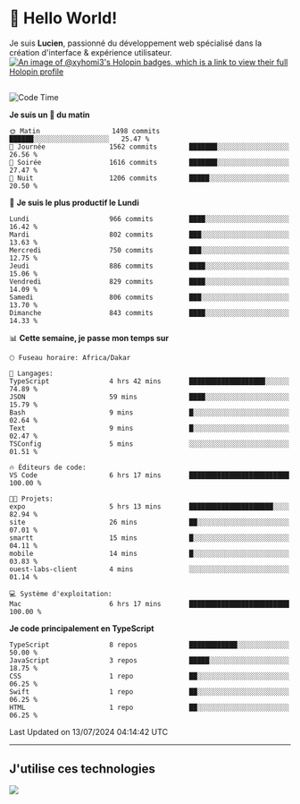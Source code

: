 # 👋 Hello World!

Je suis **Lucien**, passionné du développement web spécialisé dans la création d'interface & expérience utilisateur.
[![An image of @xyhomi3's Holopin badges, which is a link to view their full Holopin profile](https://holopin.me/xyhomi3)](https://holopin.io/@xyhomi3)

##

<!--START_SECTION:waka-->
![Code Time](http://img.shields.io/badge/Code%20Time-1%2C508%20hrs%2033%20mins-blue)

**Je suis un 🐤 du matin** 

```text
🌞 Matin                  1498 commits        ██████░░░░░░░░░░░░░░░░░░░   25.47 % 
🌆 Journée                1562 commits        ███████░░░░░░░░░░░░░░░░░░   26.56 % 
🌃 Soirée                 1616 commits        ███████░░░░░░░░░░░░░░░░░░   27.47 % 
🌙 Nuit                   1206 commits        █████░░░░░░░░░░░░░░░░░░░░   20.50 % 
```
📅 **Je suis le plus productif le Lundi** 

```text
Lundi                    966 commits         ████░░░░░░░░░░░░░░░░░░░░░   16.42 % 
Mardi                    802 commits         ███░░░░░░░░░░░░░░░░░░░░░░   13.63 % 
Mercredi                 750 commits         ███░░░░░░░░░░░░░░░░░░░░░░   12.75 % 
Jeudi                    886 commits         ████░░░░░░░░░░░░░░░░░░░░░   15.06 % 
Vendredi                 829 commits         ████░░░░░░░░░░░░░░░░░░░░░   14.09 % 
Samedi                   806 commits         ███░░░░░░░░░░░░░░░░░░░░░░   13.70 % 
Dimanche                 843 commits         ████░░░░░░░░░░░░░░░░░░░░░   14.33 % 
```


📊 **Cette semaine, je passe mon temps sur** 

```text
🕑︎ Fuseau horaire: Africa/Dakar

💬 Langages: 
TypeScript               4 hrs 42 mins       ███████████████████░░░░░░   74.89 % 
JSON                     59 mins             ████░░░░░░░░░░░░░░░░░░░░░   15.79 % 
Bash                     9 mins              █░░░░░░░░░░░░░░░░░░░░░░░░   02.64 % 
Text                     9 mins              █░░░░░░░░░░░░░░░░░░░░░░░░   02.47 % 
TSConfig                 5 mins              ░░░░░░░░░░░░░░░░░░░░░░░░░   01.51 % 

🔥 Éditeurs de code: 
VS Code                  6 hrs 17 mins       █████████████████████████   100.00 % 

🐱‍💻 Projets: 
expo                     5 hrs 13 mins       █████████████████████░░░░   82.94 % 
site                     26 mins             ██░░░░░░░░░░░░░░░░░░░░░░░   07.01 % 
smartt                   15 mins             █░░░░░░░░░░░░░░░░░░░░░░░░   04.11 % 
mobile                   14 mins             █░░░░░░░░░░░░░░░░░░░░░░░░   03.83 % 
ouest-labs-client        4 mins              ░░░░░░░░░░░░░░░░░░░░░░░░░   01.14 % 

💻 Système d'exploitation: 
Mac                      6 hrs 17 mins       █████████████████████████   100.00 % 
```

**Je code principalement en TypeScript** 

```text
TypeScript               8 repos             ████████████░░░░░░░░░░░░░   50.00 % 
JavaScript               3 repos             █████░░░░░░░░░░░░░░░░░░░░   18.75 % 
CSS                      1 repo              ██░░░░░░░░░░░░░░░░░░░░░░░   06.25 % 
Swift                    1 repo              ██░░░░░░░░░░░░░░░░░░░░░░░   06.25 % 
HTML                     1 repo              ██░░░░░░░░░░░░░░░░░░░░░░░   06.25 % 
```




 Last Updated on 13/07/2024 04:14:42 UTC
<!--END_SECTION:waka-->
---

## J'utilise ces technologies

<p align="left">
  <a href="https://skillicons.dev">
    <img src="https://skillicons.dev/icons?i=ts,js,md,scss,tailwind,react,docker,express,astro,vite,nextjs,vercel,figma,ableton" />
  </a>
</p>

